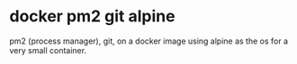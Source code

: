 docker pm2 git alpine
=====================

pm2 (process manager), git, on a docker image using alpine as the os for a very small container.